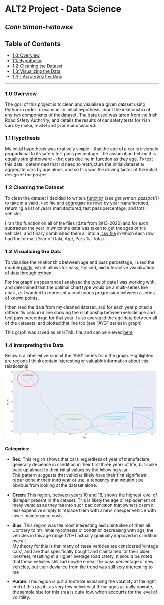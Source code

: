 # ALT2 Project - Data Science
## _Colin Simon-Fellowes_

## Table of Contents
 - [1.0: Overview](#10-overview)
 - [1.1: Hypothesis](#11-hypothesis)
 - [1.2: Cleaning the Dataset](#12-cleaning-the-dataset)
 - [1.3: Visualizing the Data](#13-visualising-the-data)
 - [1.4: Interpreting the Data](#14-interpreting-the-data)

___

### 1.0 Overview

The goal of this project is to clean and visualise a given dataset using Python in order to examine an initial hypothesis about the relationship of any two components of the dataset. The 
[data](https://www.rsa.ie/road-safety/statistics/nct-statistics-and-annual-reviews)
used was taken from the Irish Road Safety Authority, and details the results of car safety tests for Irish cars by make, model and year manufactured.

### 1.1 Hypothesis

My initial hypothesis was relatively simple - that the age of a car is inversely proportional to its safety test pass percentage. The assumption behind it is equally straightforward – that cars decline in function as they age. To test this data I determined that I'd need to restructure the initial dataset to aggregate cars by age alone, and so this was the driving factor of the initial design of the project. 

### 1.2 Cleaning the Dataset

To clean the dataset I decided to write a [function](https://raw.githubusercontent.com/ctsf1/data_sci/master/src/data_analysis.py) (see *get_yrman_passpct()*) to take in a valid .xlsx file and aggregate its rows by year manufactured, returning a list of years manufactured, test pass percentage, and total vehicles.

I ran this function on all of the files (data from 2013-2020) and for each subtracted the year in which the data was taken to get the ages of the vehicles, and finally combinined them all into a
[.csv file](/src/data/clean/yrman-passpct.txt)
in which each row had the format (Year of Data, Age, Pass %, Total).

### 1.3 Visualising the Data

To visualise the relationship between age and pass percentage, I used the module
[plotly](https://plotly.com/python/),
which allows for easy, stylised, and interactive visualisation of data through python.

For the graph's appearance I analysed the type of data I was working with, and determined that the optimal chart type would be a multi-series line chart, as I wanted to represent a continuous progression between a series of known points.

I then read the data from my cleaned dataset, and for each year plotted a differently coloured line showing the relationship between vehicle age and test pass percentage for that year. I also averaged the age data between all of the datasets, and plotted that line too (see "AVG" series in graph)

This graph was saved as an HTML file, and can be viewed [here](https://ctsf1.github.io/data_sci/src/graphs/output.html)

### 1.4 Interpreting the Data

Below is a labelled version of the 'AVG' series from the graph. Highlighted are regions I think contain interesting or valuable information about this relationship
![img](/src/graphs/output_analysis.png)

#### Categories:
 - **Red**: This region shows that cars, regardless of year of manufacture, generally decrease in condition in their first three years of life, but spike back up almost to their initial values by the following year.  
 This pattern suggests that vehicles likely have their first significant repair done in their third year of use, a tendency that wouldn't be obvious from looking at the dataset alone.

 - **Green**: This region, between years 10 and 18, shows the highest level of disrepair present in the dataset. This is likely the age of replacement of many vehicles as they fall into such bad condition that owners deem it less expensive simply to replace them with a new, cheaper vehicle with lower maintenance costs.

 - **Blue**: This region was the most interesting and unintuitive of them all. Contrary to my initial hypothesis of condition decreasing with age, the vehicles in this age range (20+) actually gradually improved in condition overall.  
 My theory for this is that many of these vehicles are considered 'vintage cars', and are thus specifically bought and maintained for their older look/feel, resulting in a higher average road safety. It should be noted that these vehicles still had nowhere near the pass percentage of new vehicles, but their deviance from the trend was still very interesting to me
 
 - **Purple**: This region is just a footnote explaining the volatility at the right end of this graph. as very few vehicles at these ages actually operate, the sample size for this area is quite low, which accounts for the level of volatility.
